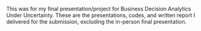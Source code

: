 This was for my final presentation/project for Business Decision Analytics Under Uncertainty. These are the presentations, codes, and written report I delivered for the submission, excluding the in-person final presentation. 
